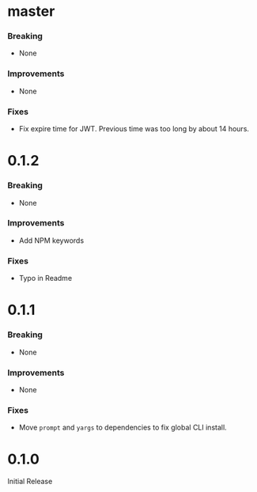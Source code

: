 # master

### Breaking

* None

### Improvements

* None

### Fixes

* Fix expire time for JWT. Previous time was too long by about 14 hours.

# 0.1.2

### Breaking

* None

### Improvements

* Add NPM keywords

### Fixes

* Typo in Readme

# 0.1.1

### Breaking

* None

### Improvements

* None

### Fixes

* Move `prompt` and `yargs` to dependencies to fix global CLI install.

# 0.1.0

Initial Release
